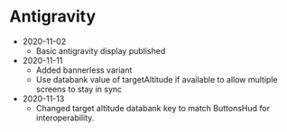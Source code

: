 # Antigravity

* 2020-11-02
  * Basic antigravity display published
* 2020-11-11
  * Added bannerless variant
  * Use databank value of targetAltitude if available to allow multiple screens to stay in sync
* 2020-11-13
  * Changed target altitude databank key to match ButtonsHud for interoperability.
